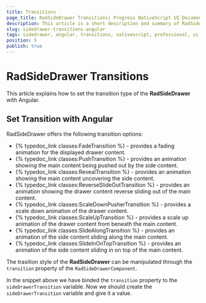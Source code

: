 ```yaml
---
title: Transitions
page_title: RadSideDrawer Transitions| Progress NativeScript UI Documentation
description: This article is a short description and summary of RadSideDrawer's transitions used with Angular
slug: sidedrawer-transitions-angular
tags: sidedrawer, angular, transitions, nativescript, professional, ui
position: 5
publish: true
---
```


# RadSideDrawer Transitions

This article explains how to set the transition type of the **RadSideDrawer** with Angular.

## Set Transition with Angular

RadSideDrawer offers the following transition options:

* {% typedoc_link classes:FadeTransition %} - provides a fading animation for the displayed drawer content.
* {% typedoc_link classes:PushTransition %} - provides an animation showing the main content being pushed out by the side content.
* {% typedoc_link classes:RevealTransition %} - provides an animation showing the main content uncovering the side content.
* {% typedoc_link classes:ReverseSlideOutTransition %} - provides an animation showing the drawer content reverse sliding out of the main content.
* {% typedoc_link classes:ScaleDownPusherTransition %} - provides a scale down animation of the drawer content.
* {% typedoc_link classes:ScaleUpTransition %} - provides a scale up animation of the drawer content from beneath the main content.
* {% typedoc_link classes:SlideAlongTransition %} - provides an animation of the side content sliding along the main content.
* {% typedoc_link classes:SlideInOnTopTransition %} - provides an animation of the side content sliding in on top of the main content.

The trasition style of the **RadSideDrawer** can be manipulated through the `transition` property of the `RadSideDrawerComponent`.

<snippet id='angular-sidedrawer-transitions'/>

In the snippet above we have binded the `transition` property to the `sideDrawerTransition` variable. Now we should create the `sideDrawerTransition` variable and give it a value.

<snippet id='sidedrawer-angular-transition-definition'/>
